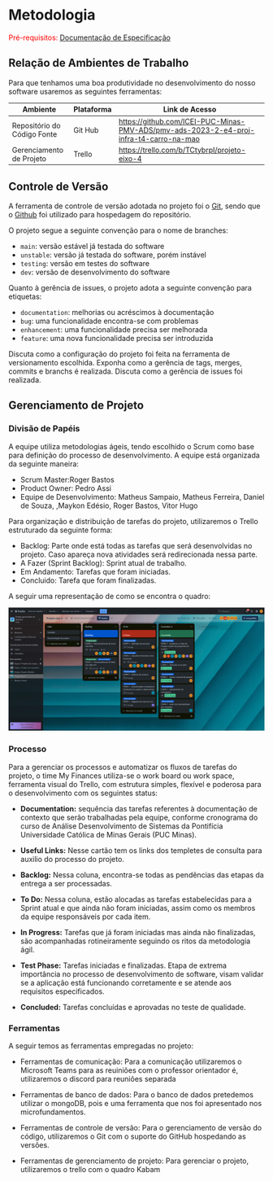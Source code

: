 
# Metodologia

<span style="color:red">Pré-requisitos: <a href="2-Especificação do Projeto.md"> Documentação de Especificação</a></span>

## Relação de Ambientes de Trabalho

Para que tenhamos uma boa produtividade no desenvolvimento do nosso software usaremos as seguintes ferramentas:

|Ambiente                        | Plataforma            |Link de Acesso                                           |
|--------------------------------|-----------------------|-------------------------------------------------------------------------------------------------------------------------------------------------------------------------------------------------------|
|Repositório do Código Fonte      |Git Hub                |https://github.com/ICEI-PUC-Minas-PMV-ADS/pmv-ads-2023-2-e4-proj-infra-t4-carro-na-mao|
|Gerenciamento de Projeto          |Trello             |https://trello.com/b/TCtybrpI/projeto-eixo-4 |

## Controle de Versão

A ferramenta de controle de versão adotada no projeto foi o
[Git](https://git-scm.com/), sendo que o [Github](https://github.com)
foi utilizado para hospedagem do repositório.

O projeto segue a seguinte convenção para o nome de branches:

- `main`: versão estável já testada do software
- `unstable`: versão já testada do software, porém instável
- `testing`: versão em testes do software
- `dev`: versão de desenvolvimento do software

Quanto à gerência de issues, o projeto adota a seguinte convenção para
etiquetas:

- `documentation`: melhorias ou acréscimos à documentação
- `bug`: uma funcionalidade encontra-se com problemas
- `enhancement`: uma funcionalidade precisa ser melhorada
- `feature`: uma nova funcionalidade precisa ser introduzida

Discuta como a configuração do projeto foi feita na ferramenta de versionamento escolhida. Exponha como a gerência de tags, merges, commits e branchs é realizada. Discuta como a gerência de issues foi realizada.


## Gerenciamento de Projeto

### Divisão de Papéis

A equipe utiliza metodologias ágeis, tendo escolhido o Scrum como base para definição do processo de desenvolvimento. A equipe está organizada da seguinte maneira:

 - Scrum Master:Roger Bastos
 - Product Owner: Pedro Assi
 - Equipe de Desenvolvimento: Matheus Sampaio, Matheus Ferreira, Daniel de Souza, ,Maykon Edésio, Roger Bastos, Vitor Hugo 

Para organização e distribuição de tarefas do projeto, utilizaremos o Trello estruturado da seguinte forma:
 - Backlog: Parte onde está todas as tarefas que será desenvolvidas no projeto. Caso apareça nova atividades será redirecionada nessa parte.
 - A Fazer (Sprint Backlog): Sprint atual de trabalho.
 - Em Andamento: Tarefas que foram iniciadas.
 - Concluido: Tarefa que foram finalizadas.

A seguir uma representação de como se encontra o quadro:

![trello](img/trello%20proj.png)

### Processo

Para a gerenciar os processos e automatizar os fluxos de tarefas do projeto, o time My Finances utiliza-se o work board ou work space, ferramenta visual do Trello, com estrutura simples, flexível e poderosa para o desenvolvimento com os seguintes status:

- **Documentation:** sequência das tarefas referentes à documentação de contexto que serão trabalhadas pela equipe, conforme cronograma do curso de Análise Desenvolvimento de Sistemas da Pontifícia Universidade Católica de Minas Gerais (PUC Minas).

- **Useful Links:** Nesse cartão tem os links dos templetes de consulta para auxilio do processo do projeto.

- **Backlog:** Nessa coluna, encontra-se todas as pendências das etapas da entrega a ser processadas. 

- **To Do:** Nessa coluna, estão alocadas as tarefas estabelecidas para a Sprint atual e que ainda não foram iniciadas, assim como os membros da equipe responsáveis por cada item.

- **In Progress:** Tarefas que já foram iniciadas mas ainda não finalizadas, são acompanhadas rotineiramente seguindo os ritos da metodologia ágil.

- **Test Phase:** Tarefas iniciadas e finalizadas. Etapa de extrema importância no processo de desenvolvimento de software, visam validar se a aplicação está funcionando corretamente e se atende aos requisitos especificados.

- **Concluded:** Tarefas concluídas e aprovadas no teste de qualidade.



### Ferramentas

A seguir temos as ferramentas empregadas no projeto:

- Ferramentas de comunicação: Para a comunicação utilizaremos o Microsoft Teams para as reuiniões com o professor orientador é, utilizaremos o discord para reuniões separada

- Ferramentas de banco de dados: Para o banco de dados pretedemos utilizar o mongoDB, pois e uma ferramenta que nos foi apresentado nos microfundamentos.

- Ferramentas de controle de versão: Para o gerenciamento de versão do código, utilizaremos o Git com o suporte do GitHub hospedando as versões.

- Ferramentas de gerenciamento de projeto: Para gerenciar o projeto, utilizaremos o trello com o quadro Kabam 



